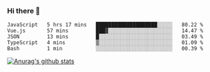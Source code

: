 ### Hi there 👋



<!--
**webB1an/webB1an** is a ✨ _special_ ✨ repository because its `README.md` (this file) appears on your GitHub profile.

Here are some ideas to get you started:

- 🔭 I’m currently working on ...
- 🌱 I’m currently learning ...
- 👯 I’m looking to collaborate on ...
- 🤔 I’m looking for help with ...
- 💬 Ask me about ...
- 📫 How to reach me: ...
- 😄 Pronouns: ...
- ⚡ Fun fact: ...
-->

<!--START_SECTION:waka-->
```text
JavaScript   5 hrs 17 mins   ████████████████████░░░░░   80.22 % 
Vue.js       57 mins         ███▓░░░░░░░░░░░░░░░░░░░░░   14.47 % 
JSON         13 mins         █░░░░░░░░░░░░░░░░░░░░░░░░   03.49 % 
TypeScript   4 mins          ▒░░░░░░░░░░░░░░░░░░░░░░░░   01.09 % 
Bash         1 min           ░░░░░░░░░░░░░░░░░░░░░░░░░   00.39 % 
```
<!--END_SECTION:waka-->


[![Anurag's github stats](https://github-readme-stats.vercel.app/api?username=webB1an&show_icons=true&theme=radical)](https://github.com/anuraghazra/github-readme-stats)

